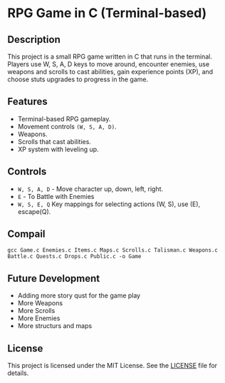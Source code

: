 # RPG Game in C (Terminal-based)

## Description
This project is a small RPG game written in C that runs in the terminal. Players use W, S, A, D keys to move around, encounter enemies, use weapons and scrolls to cast abilities, gain experience points (XP), and choose stuts upgrades to progress in the game.

## Features
- Terminal-based RPG gameplay.
- Movement controls `(W, S, A, D)`.
- Weapons.
- Scrolls that cast abilities.
- XP system with leveling up.

## Controls
- `W, S, A, D` - Move character up, down, left, right.
- `E` - To Battle with Enemies
- `W, S, E, Q` Key mappings for selecting actions (W, S), use (E), escape(Q).

## Compail
``` 
gcc Game.c Enemies.c Items.c Maps.c Scrolls.c Talisman.c Weapons.c Battle.c Quests.c Drops.c Public.c -o Game
```

## Future Development
- Adding more story qust for the game play
- More Weapons
- More Scrolls
- More Enemies
- More structurs and maps

## License
This project is licensed under the MIT License. See the [LICENSE](LICENSE) file for details.
